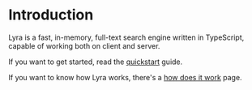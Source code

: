 # Introduction

Lyra is a fast, in-memory, full-text search engine written in TypeScript, capable of working both on client and server.

If you want to get started, read the [quickstart](./getting-started.md) guide.

If you want to know how Lyra works, there's a [how does it work](/guide/how-does-it-work) page.